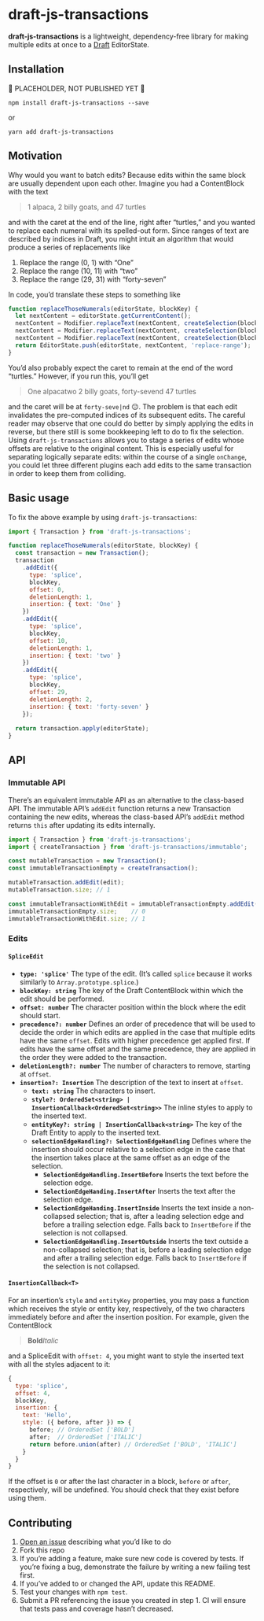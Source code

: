 # draft-js-transactions

**draft-js-transactions** is a lightweight, dependency-free library for making multiple edits at once to a [Draft](https://github.com/facebook/draft-js) EditorState.

## Installation

🚨 PLACEHOLDER, NOT PUBLISHED YET 🚨

```
npm install draft-js-transactions --save
```

or

```
yarn add draft-js-transactions
```

## Motivation

Why would you want to batch edits? Because edits within the same block are usually dependent upon each other. Imagine you had a ContentBlock with the text

> 1 alpaca, 2 billy goats, and 47 turtles

and with the caret at the end of the line, right after “turtles,” and you wanted to replace each numeral with its spelled-out form. Since ranges of text are described by indices in Draft, you might intuit an algorithm that would produce a series of replacements like

1. Replace the range (0, 1) with “One”
2. Replace the range (10, 11) with “two”
3. Replace the range (29, 31) with “forty-seven”

In code, you’d translate these steps to something like

```js
function replaceThoseNumerals(editorState, blockKey) {
  let nextContent = editorState.getCurrentContent();
  nextContent = Modifier.replaceText(nextContent, createSelection(blockKey, 0, 1), 'One');
  nextContent = Modifier.replaceText(nextContent, createSelection(blockKey, 10, 11), 'two');
  nextContent = Modifier.replaceText(nextContent, createSelection(blockKey, 29, 31), 'forty-seven');
  return EditorState.push(editorState, nextContent, 'replace-range');
}
```

You’d also probably expect the caret to remain at the end of the word “turtles.” However, if you run this, you’ll get

> One alpacatwo 2 billy goats, forty-sevend 47 turtles

and the caret will be at `forty-seve|nd` 😐. The problem is that each edit invalidates the pre-computed indices of its subsequent edits. The careful reader may observe that one could do better by simply applying the edits in reverse, but there still is some bookkeeping left to do to fix the selection. Using `draft-js-transactions` allows you to stage a series of edits whose offsets are relative to the original content. This is especially useful for separating logically separate edits: within the course of a single `onChange`, you could let three different plugins each add edits to the same transaction in order to keep them from colliding.

## Basic usage

To fix the above example by using `draft-js-transactions`:

```js
import { Transaction } from 'draft-js-transactions';

function replaceThoseNumerals(editorState, blockKey) {
  const transaction = new Transaction();
  transaction
    .addEdit({
      type: 'splice',
      blockKey,
      offset: 0,
      deletionLength: 1,
      insertion: { text: 'One' }
    })
    .addEdit({
      type: 'splice',
      blockKey,
      offset: 10,
      deletionLength: 1,
      insertion: { text: 'two' }
    })
    .addEdit({
      type: 'splice',
      blockKey,
      offset: 29,
      deletionLength: 2,
      insertion: { text: 'forty-seven' }
    });
  
  return transaction.apply(editorState);
}
```

## API

### Immutable API

There’s an equivalent immutable API as an alternative to the class-based API. The immutable API’s `addEdit` function returns a new Transaction containing the new edits, whereas the class-based API’s `addEdit` method returns `this` after updating its edits internally.

```js
import { Transaction } from 'draft-js-transactions';
import { createTransaction } from 'draft-js-transactions/immutable';

const mutableTransaction = new Transaction();
const immutableTransactionEmpty = createTransaction();

mutableTransaction.addEdit(edit);
mutableTransaction.size; // 1

const immutableTransactionWithEdit = immutableTransactionEmpty.addEdit(edit);
immutableTransactionEmpty.size;    // 0
immutableTransactionWithEdit.size; // 1
```

### Edits

#### `SpliceEdit`
- **`type: 'splice'`** The type of the edit. (It’s called `splice` because it works similarly to `Array.prototype.splice`.)
- **`blockKey: string`** The key of the Draft ContentBlock within which the edit should be performed.
- **`offset: number`** The character position within the block where the edit should start.
- **`precedence?: number`** Defines an order of precedence that will be used to decide the order in which edits are applied in the case that multiple edits have the same `offset`. Edits with higher precedence get applied first. If edits have the same offset and the same precedence, they are applied in the order they were added to the transaction.
- **`deletionLength?: number`** The number of characters to remove, starting at `offset`.
- **`insertion?: Insertion`** The description of the text to insert at `offset`.
  - **`text: string`** The characters to insert.
  - **`style?: OrderedSet<string> | InsertionCallback<OrderedSet<string>>`** The inline styles to apply to the inserted text.
  - **`entityKey?: string | InsertionCallback<string>`** The key of the Draft Entity to apply to the inserted text.
  - **`selectionEdgeHandling?: SelectionEdgeHandling`** Defines where the insertion should occur relative to a selection edge in the case that the insertion takes place at the same offset as an edge of the selection.
    - **`SelectionEdgeHandling.InsertBefore`** Inserts the text before the selection edge.
    - **`SelectionEdgeHanding.InsertAfter`** Inserts the text after the selection edge.
    - **`SelectionEdgeHanding.InsertInside`** Inserts the text inside a non-collapsed selection; that is, after a leading selection edge and before a trailing selection edge. Falls back to `InsertBefore` if the selection is not collapsed.
    - **`SelectionEdgeHandling.InsertOutside`** Inserts the text outside a non-collapsed selection; that is, before a leading selection edge and after a trailing selection edge. Falls back to `InsertBefore` if the selection is not collapsed.

#### `InsertionCallback<T>`
For an insertion’s `style` and `entityKey` properties, you may pass a function which receives the style or entity key, respectively, of the two characters immediately before and after the insertion position. For example, given the ContentBlock

> **Bold**_Italic_

and a SpliceEdit with `offset: 4`, you might want to style the inserted text with all the styles adjacent to it:

```js
{
  type: 'splice',
  offset: 4,
  blockKey,
  insertion: {
    text: 'Hello',
    style: ({ before, after }) => {
      before; // OrderedSet ['BOLD']
      after;  // OrderedSet ['ITALIC']
      return before.union(after) // OrderedSet ['BOLD', 'ITALIC']
    }
  }
}
```

If the offset is `0` or after the last character in a block, `before` or `after`, respectively, will be undefined. You should check that they exist before using them.

## Contributing

1. [Open an issue](https://github.com/andrewbranch/draft-js-transactions/issues/new) describing what you’d like to do
2. Fork this repo
3. If you’re adding a feature, make sure new code is covered by tests. If you’re fixing a bug, demonstrate the failure by writing a new failing test first.
4. If you’ve added to or changed the API, update this README.
5. Test your changes with `npm test`.
6. Submit a PR referencing the issue you created in step 1. CI will ensure that tests pass and coverage hasn’t decreased.